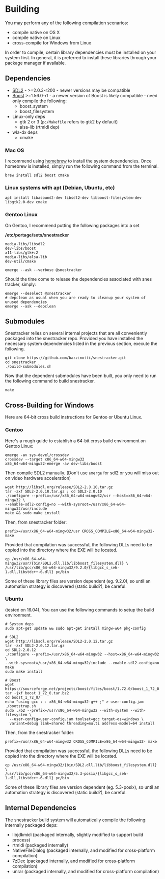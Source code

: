 Building
========
You may perform any of the following compilation scenarios:

- compile native on OS X
- compile native on Linux
- cross-compile for Windows from Linux

In order to compile, certain library dependencies must be installed on your system first. In general, it is preferred to install these libraries through your package manager if available.

Dependencies
------------

- [SDL2](https://www.libsdl.org/download-2.0.php) - >=2.0.3-r200 - newer versions may be compatible
- [Boost](http://www.boost.org/users/history/ "Boost") >=1.56.0-r1 - a newer version of Boost is likely compatible - need only compile the following: 
  - boost\_system
  - boost\_filesystem
- Linux-only deps
  - gtk 2 or 3 (`pc/Makefile` refers to gtk2 by default)
  - alsa-lib (rtmidi dep)
- wla-dx deps
  - cmake

### Mac OS

I recommend using [homebrew](https://brew.sh/) to install the system dependencies. Once homebrew is installed, simply run the following command from the terminal.

```
brew install sdl2 boost cmake
```

### Linux systems with apt (Debian, Ubuntu, etc)

```
apt install libasound2-dev libsdl2-dev libboost-filesystem-dev libgtk2.0-dev cmake
```

### Gentoo Linux

On Gentoo, I recommend putting the following packages into a set

**/etc/portage/sets/snestracker**

```
media-libs/libsdl2
dev-libs/boost
x11-libs/gtk+:2
media-libs/alsa-lib
dev-util/cmake
```

```
emerge --ask --verbose @snestracker
```

Should the time come to release the dependencies associated with snes
tracker, simply:

```
emerge --deselect @snestracker
# depclean as usual when you are ready to cleanup your system of unused dependencies
emerge --ask --depclean
```


Submodules
----------

Snestracker relies on several internal projects that are all conveniently packaged into the snestracker repo. Provided you have installed the necessary system dependencies listed in the previous section, execute the following.

```
git clone https://github.com/bazzinotti/snestracker.git
cd snestracker
./build-submodules.sh
```

Now that the dependent submodules have been built, you only need to run the following command to build snestracker.

```
make
```

Cross-Building for Windows
--------------------------

Here are 64-bit cross build instructions for Gentoo or Ubuntu Linux.

### Gentoo

Here's a rough guide to establish a 64-bit cross build environment on Gentoo Linux:

```
emerge -av sys-devel/crossdev
crossdev --target x86_64-w64-mingw32
x86_64-w64-mingw32-emerge -av dev-libs/boost
```

Then compile SDL2 manually. (Don't use `emerge` for sdl2 or you will miss out on video hardware acceleration)

```
wget http://libsdl.org/release/SDL2-2.0.10.tar.gz
tar -zxf SDL2-2.0.10.tar.gz ; cd SDL2-2.0.10
./configure --prefix=/usr/x86_64-w64-mingw32/usr --host=x86_64-w64-mingw32 \
--enable-sdl2-config=no --with-sysroot=/usr/x86_64-w64-mingw32/usr/include
make && sudo make install
```

Then, from snestracker folder:

```
prefix=/usr/x86_64-w64-mingw32/usr CROSS_COMPILE=x86_64-w64-mingw32- make
```

Provided that compilation was successful, the following DLLs need to be copied into the directory where the EXE will be located.

```
cp /usr/x86_64-w64-mingw32/usr/{bin/SDL2.dll,lib/libboost_filesystem.dll} \
/usr/lib/gcc/x86_64-w64-mingw32/9.2.0/{libgcc_s_seh-1.dll,libstdc++-6.dll} pc/bin
```

Some of these library files are version dependent (eg. 9.2.0), so until an
automation strategy is discovered (static build?), be careful.

### Ubuntu

(tested on 16.04), You can use the following commands to setup the build environment.

```
# System deps
sudo apt-get update && sudo apt-get install mingw-w64 pkg-config

# SDL2
wget http://libsdl.org/release/SDL2-2.0.12.tar.gz
tar -zxf SDL2-2.0.12.tar.gz
cd SDL2-2.0.12
./configure --prefix=/usr/x86_64-w64-mingw32 --host=x86_64-w64-mingw32 \
--with-sysroot=/usr/x86_64-w64-mingw32/include --enable-sdl2-config=no
make
sudo make install

# Boost
wget https://sourceforge.net/projects/boost/files/boost/1.72.0/boost_1_72_0.tar.bz2
tar -jxf boost_1_72_0.tar.bz2
cd boost_1_72_0/
echo "using gcc : : x86_64-w64-mingw32-g++ ;" > user-config.jam
./bootstrap.sh
sudo ./b2 --prefix=/usr/x86_64-w64-mingw32 --with-system --with-filesystem \
  --user-config=user-config.jam toolset=gcc target-os=windows \
  variant=debug link=shared threading=multi address-model=64 install
```

Then, from the snestracker folder:

```
prefix=/usr/x86_64-w64-mingw32 CROSS_COMPILE=x86_64-w64-mingw32- make
```

Provided that compilation was successful, the following DLLs need to be copied into the directory where the EXE will be located.

```
cp /usr/x86_64-w64-mingw32/{bin/SDL2.dll,lib/libboost_filesystem.dll} \
/usr/lib/gcc/x86_64-w64-mingw32/5.3-posix/{libgcc_s_seh-1.dll,libstdc++-6.dll} pc/bin
```

Some of these library files are version dependent (eg. 5.3-posix), so until an
automation strategy is discovered (static build?), be careful.

Internal Dependencies
---------------------

The snestracker build system will automatically compile the following internally packaged deps:

- libjdkmidi (packaged internally, slightly modified to support build process)
- rtmidi (packaged internally)
- NativeFileDialog (packaged internally, and modified for cross-platform compilation)
- 7zDec (packaged internally, and modified for cross-platform compilation)
- unrar (packaged internally, and modified for cross-platform compilation)
